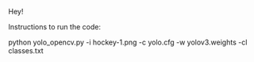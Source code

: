 Hey!

Instructions to run the code:

python yolo_opencv.py -i hockey-1.png -c yolo.cfg -w yolov3.weights -cl classes.txt
